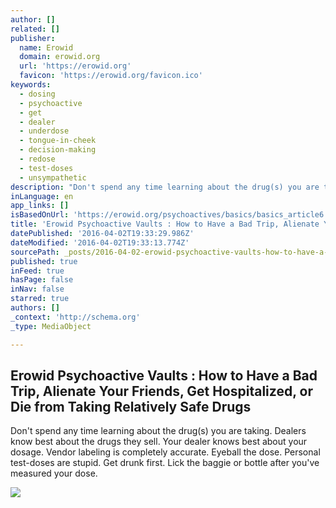 ```yaml
---
author: []
related: []
publisher:
  name: Erowid
  domain: erowid.org
  url: 'https://erowid.org'
  favicon: 'https://erowid.org/favicon.ico'
keywords:
  - dosing
  - psychoactive
  - get
  - dealer
  - underdose
  - tongue-in-cheek
  - decision-making
  - redose
  - test-doses
  - unsympathetic
description: "Don't spend any time learning about the drug(s) you are taking. Dealers know best about the drugs they sell. Your dealer knows best about your dosage. Vendor labeling is completely accurate. Eyeball the dose. Personal test-doses are stupid. Get drunk first. Lick the baggie or bottle after you've measured your dose."
inLanguage: en
app_links: []
isBasedOnUrl: 'https://erowid.org/psychoactives/basics/basics_article6.shtml'
title: 'Erowid Psychoactive Vaults : How to Have a Bad Trip, Alienate Your Friends, Get Hospitalized, or Die from Taking Relatively Safe Drugs'
datePublished: '2016-04-02T19:33:29.986Z'
dateModified: '2016-04-02T19:33:13.774Z'
sourcePath: _posts/2016-04-02-erowid-psychoactive-vaults-how-to-have-a-bad-trip-alienat.md
published: true
inFeed: true
hasPage: false
inNav: false
starred: true
authors: []
_context: 'http://schema.org'
_type: MediaObject

---
```

<article style=""><h1>Erowid Psychoactive Vaults : How to Have a Bad Trip, Alienate Your Friends, Get Hospitalized, or Die from Taking Relatively Safe Drugs</h1><p>Don't spend any time learning about the drug(s) you are taking. Dealers know best about the drugs they sell. Your dealer knows best about your dosage. Vendor labeling is completely accurate. Eyeball the dose. Personal test-doses are stupid. Get drunk first. Lick the baggie or bottle after you've measured your dose.</p><img src="https://erowid.org/culture/art/artists_t/images/archive/the-mad_crypt_theeffects.jpg" /></article>